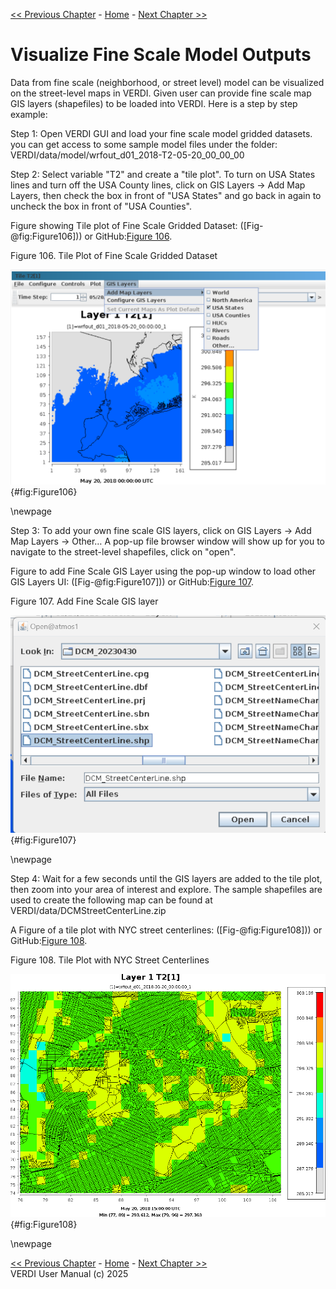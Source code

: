 <!-- BEGIN COMMENT -->
  
[<< Previous Chapter](VERDI_ch19.md) - [Home](README.md) - [Next Chapter >>](VERDI_ch21.md)

<!-- END COMMENT -->

 Visualize Fine Scale Model Outputs
==========================
  Data from fine scale (neighborhood, or street level) model can be visualized on the street-level maps in VERDI.  Given user can provide fine scale map GIS layers (shapefiles) to be loaded into VERDI.  Here is a step by step example:
  
Step 1: Open VERDI GUI and load your fine scale model gridded datasets. you can get access to some sample model files under the folder: VERDI/data/model/wrfout_d01_2018-T2-05-20_00_00_00

Step 2: Select variable "T2" and create a "tile plot".  To turn on USA States lines and turn off the USA County lines,  click on GIS Layers → Add Map Layers, then check the box in front of "USA States" and go back in again to uncheck the box in front of "USA Counties".	

Figure showing Tile plot of Fine Scale Gridded Dataset: ([Fig-@fig:Figure106])) or GitHub:[Figure 106](#Figure106).

Figure 106. Tile Plot of Fine Scale Gridded Dataset<br>
  
![VERDI GIS Layers UI](./media/image110.png){#fig:Figure106}

\newpage
     
Step 3: To add your own fine scale GIS layers, click on GIS Layers → Add Map Layers → Other…
A pop-up file browser window will show up for you to navigate to the street-level shapefiles, click on "open".

Figure to add Fine Scale GIS Layer using the pop-up window to load other GIS Layers UI: ([Fig-@fig:Figure107])) or GitHub:[Figure 107](#Figure107).

Figure 107. Add Fine Scale GIS layer<br>

![Add Fine Scale GIS Layer using the pop-up window to load other GIS Layers UI](./media/image111.png){#fig:Figure107}

\newpage

Step 4: Wait for a few seconds until the GIS layers are added to the tile plot, then zoom into your area of interest and explore.
The sample shapefiles are used to create the following map can be found at VERDI/data/DCMStreetCenterLine.zip    

A Figure of a tile plot with NYC street centerlines: ([Fig-@fig:Figure108])) or GitHub:[Figure 108](#Figure108).

Figure 108. Tile Plot with NYC Street Centerlines<br>

![The tile plot with NYC street centerlines](./media/image112.png){#fig:Figure108}

\newpage




















<!-- BEGIN COMMENT -->

[<< Previous Chapter](VERDI_ch19.md) - [Home](README.md) - [Next Chapter >>](VERDI_ch21.md)<br>
VERDI User Manual (c) 2025<br>

<!-- END COMMENT -->
